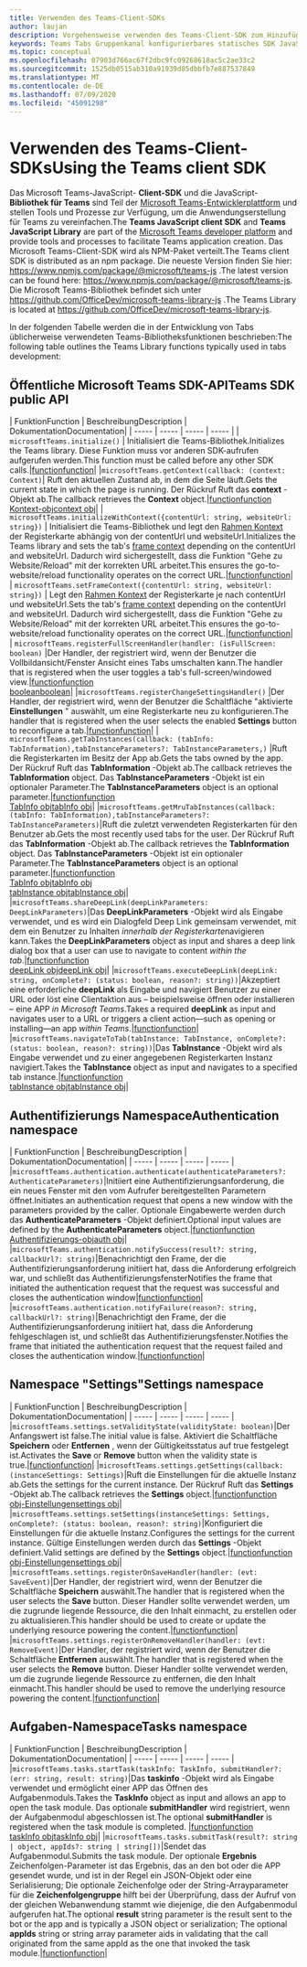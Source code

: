 ```yaml
---
title: Verwenden des Teams-Client-SDKs
author: laujan
description: Vorgehensweise verwenden des Teams-Client-SDK zum Hinzufügen von Teams-fähigen Funktionen zu Ihren benutzerdefinierten Registerkarten
keywords: Teams Tabs Gruppenkanal konfigurierbares statisches SDK JavaScript Personal
ms.topic: conceptual
ms.openlocfilehash: 07903d766ac67f2dbc9fc09268618ac5c2ae33c2
ms.sourcegitcommit: 1525db0515ab310a91939d85dbbfb7e887537849
ms.translationtype: MT
ms.contentlocale: de-DE
ms.lasthandoff: 07/09/2020
ms.locfileid: "45091298"
---
```

# <a name="using-the-teams-client-sdk"></a><span data-ttu-id="2de11-104">Verwenden des Teams-Client-SDKs</span><span class="sxs-lookup"><span data-stu-id="2de11-104">Using the Teams client SDK</span></span>

<span data-ttu-id="2de11-105">Das Microsoft Teams-JavaScript- **Client-SDK** und die JavaScript- **Bibliothek für Teams** sind Teil der [Microsoft Teams-Entwicklerplattform](/microsoftteams/platform/) und stellen Tools und Prozesse zur Verfügung, um die Anwendungserstellung für Teams zu vereinfachen.</span><span class="sxs-lookup"><span data-stu-id="2de11-105">The **Teams JavaScript client SDK**  and **Teams JavaScript Library** are part of the [Microsoft Teams developer platform](/microsoftteams/platform/) and provide tools and processes to facilitate Teams application creation.</span></span> <span data-ttu-id="2de11-106">Das Microsoft Teams-Client-SDK wird als NPM-Paket verteilt.</span><span class="sxs-lookup"><span data-stu-id="2de11-106">The Teams client SDK is distributed as an npm package.</span></span> <span data-ttu-id="2de11-107">Die neueste Version finden Sie hier: <https://www.npmjs.com/package/@microsoft/teams-js> .</span><span class="sxs-lookup"><span data-stu-id="2de11-107">The latest version can be found here: <https://www.npmjs.com/package/@microsoft/teams-js>.</span></span> <span data-ttu-id="2de11-108">Die Microsoft Teams-Bibliothek befindet sich unter <https://github.com/OfficeDev/microsoft-teams-library-js> .</span><span class="sxs-lookup"><span data-stu-id="2de11-108">The Teams Library is located at <https://github.com/OfficeDev/microsoft-teams-library-js>.</span></span>

<span data-ttu-id="2de11-109">In der folgenden Tabelle werden die in der Entwicklung von Tabs üblicherweise verwendeten Teams-Bibliotheksfunktionen beschrieben:</span><span class="sxs-lookup"><span data-stu-id="2de11-109">The following table outlines the Teams Library functions typically used in tabs development:</span></span>

## <a name="teams-sdk-public-api"></a><span data-ttu-id="2de11-110">Öffentliche Microsoft Teams SDK-API</span><span class="sxs-lookup"><span data-stu-id="2de11-110">Teams SDK public API</span></span> 

| <span data-ttu-id="2de11-111">Funktion</span><span class="sxs-lookup"><span data-stu-id="2de11-111">Function</span></span>  | <span data-ttu-id="2de11-112">Beschreibung</span><span class="sxs-lookup"><span data-stu-id="2de11-112">Description</span></span>          | <span data-ttu-id="2de11-113">Dokumentation</span><span class="sxs-lookup"><span data-stu-id="2de11-113">Documentation</span></span>|
| -----     | -----     | -----    | -----        |
| `microsoftTeams.initialize()` | <span data-ttu-id="2de11-114">Initialisiert die Teams-Bibliothek.</span><span class="sxs-lookup"><span data-stu-id="2de11-114">Initializes the Teams library.</span></span> <span data-ttu-id="2de11-115">Diese Funktion muss vor anderen SDK-aufrufen aufgerufen werden.</span><span class="sxs-lookup"><span data-stu-id="2de11-115">This function must be called before any other SDK calls.</span></span>|[<span data-ttu-id="2de11-116">function</span><span class="sxs-lookup"><span data-stu-id="2de11-116">function</span></span>](/javascript/api/@microsoft/teams-js/microsoftteams?view=msteams-client-js-latest#initialize-any-)|
|`microsoftTeams.getContext(callback: (context: Context)`| <span data-ttu-id="2de11-117">Ruft den aktuellen Zustand ab, in dem die Seite läuft.</span><span class="sxs-lookup"><span data-stu-id="2de11-117">Gets the current state in which the page is running.</span></span> <span data-ttu-id="2de11-118">Der Rückruf Ruft das **context** -Objekt ab.</span><span class="sxs-lookup"><span data-stu-id="2de11-118">The callback retrieves the **Context** object.</span></span>|[<span data-ttu-id="2de11-119">function</span><span class="sxs-lookup"><span data-stu-id="2de11-119">function</span></span>](/javascript/api/@microsoft/teams-js/microsoftteams?view=msteams-client-js-latest#getcontext--context--context-----void-)<br/>[<span data-ttu-id="2de11-120">Kontext-obj</span><span class="sxs-lookup"><span data-stu-id="2de11-120">context obj</span></span>](/javascript/api/@microsoft/teams-js/microsoftteams.context?view=msteams-client-js-latest)|
| `microsoftTeams.initializeWithContext({contentUrl: string, websiteUrl: string})` | <span data-ttu-id="2de11-121">Initialisiert die Teams-Bibliothek und legt den [Rahmen Kontext](/javascript/api/@microsoft/teams-js/microsoftteams.framecontext?view=msteams-client-js-latest) der Registerkarte abhängig von der contentUrl und websiteUrl.</span><span class="sxs-lookup"><span data-stu-id="2de11-121">Initializes the Teams library and sets the tab's [frame context](/javascript/api/@microsoft/teams-js/microsoftteams.framecontext?view=msteams-client-js-latest) depending on the contentUrl and websiteUrl.</span></span> <span data-ttu-id="2de11-122">Dadurch wird sichergestellt, dass die Funktion "Gehe zu Website/Reload" mit der korrekten URL arbeitet.</span><span class="sxs-lookup"><span data-stu-id="2de11-122">This ensures the go-to-website/reload functionality operates on the correct URL.</span></span>|[<span data-ttu-id="2de11-123">function</span><span class="sxs-lookup"><span data-stu-id="2de11-123">function</span></span>](/javascript/api/@microsoft/teams-js/microsoftteams?view=msteams-client-js-latest#initializewithframecontext-framecontext--------void--string---)|
| `microsoftTeams.setFrameContext({contentUrl: string, websiteUrl: string})` | <span data-ttu-id="2de11-124">Legt den [Rahmen Kontext](/javascript/api/@microsoft/teams-js/microsoftteams.framecontext?view=msteams-client-js-latest) der Registerkarte je nach contentUrl und websiteUrl.</span><span class="sxs-lookup"><span data-stu-id="2de11-124">Sets the tab's [frame context](/javascript/api/@microsoft/teams-js/microsoftteams.framecontext?view=msteams-client-js-latest) depending on the contentUrl and websiteUrl.</span></span> <span data-ttu-id="2de11-125">Dadurch wird sichergestellt, dass die Funktion "Gehe zu Website/Reload" mit der korrekten URL arbeitet.</span><span class="sxs-lookup"><span data-stu-id="2de11-125">This ensures the go-to-website/reload functionality operates on the correct URL.</span></span>|[<span data-ttu-id="2de11-126">function</span><span class="sxs-lookup"><span data-stu-id="2de11-126">function</span></span>](/javascript/api/@microsoft/teams-js/microsoftteams?view=msteams-client-js-latest#setframecontext-framecontext-)|
| `microsoftTeams.registerFullScreenHandler(handler: (isFullScreen: boolean)` |<span data-ttu-id="2de11-127">Der Handler, der registriert wird, wenn der Benutzer die Vollbildansicht/Fenster Ansicht eines Tabs umschalten kann.</span><span class="sxs-lookup"><span data-stu-id="2de11-127">The handler that is registered when the user toggles a tab's full-screen/windowed view.</span></span>|[<span data-ttu-id="2de11-128">function</span><span class="sxs-lookup"><span data-stu-id="2de11-128">function</span></span>](/javascript/api/@microsoft/teams-js/microsoftteams?view=msteams-client-js-latest#registerfullscreenhandler--isfullscreen--boolean-----void-)<br/>[<span data-ttu-id="2de11-129">boolean</span><span class="sxs-lookup"><span data-stu-id="2de11-129">boolean</span></span>](/javascript/api/@microsoft/teams-js/microsoftteams.context?view=msteams-client-js-latest#isfullscreen)|
|`microsoftTeams.registerChangeSettingsHandler()` |<span data-ttu-id="2de11-130">Der Handler, der registriert wird, wenn der Benutzer die Schaltfläche "aktivierte **Einstellungen** " auswählt, um eine Registerkarte neu zu konfigurieren.</span><span class="sxs-lookup"><span data-stu-id="2de11-130">The handler that is registered when the user selects the enabled **Settings** button to reconfigure a tab.</span></span>|[<span data-ttu-id="2de11-131">function</span><span class="sxs-lookup"><span data-stu-id="2de11-131">function</span></span>](/javascript/api/@microsoft/teams-js/microsoftteams?view=msteams-client-js-latest#registerchangesettingshandler-------void-)|
| `microsoftTeams.getTabInstances(callback: (tabInfo: TabInformation),tabInstanceParameters?: TabInstanceParameters,)` |<span data-ttu-id="2de11-132">Ruft die Registerkarten im Besitz der App ab.</span><span class="sxs-lookup"><span data-stu-id="2de11-132">Gets the tabs owned by the app.</span></span> <span data-ttu-id="2de11-133">Der Rückruf Ruft das **TabInformation** -Objekt ab.</span><span class="sxs-lookup"><span data-stu-id="2de11-133">The callback retrieves the **TabInformation** object.</span></span> <span data-ttu-id="2de11-134">Das **TabInstanceParameters** -Objekt ist ein optionaler Parameter.</span><span class="sxs-lookup"><span data-stu-id="2de11-134">The **TabInstanceParameters** object is an optional parameter.</span></span>|[<span data-ttu-id="2de11-135">function</span><span class="sxs-lookup"><span data-stu-id="2de11-135">function</span></span>](/javascript/api/@microsoft/teams-js/microsoftteams?view=msteams-client-js-latest#gettabinstances--tabinfo--tabinformation-----void--tabinstanceparameters-)<br/>[<span data-ttu-id="2de11-136">TabInfo obj</span><span class="sxs-lookup"><span data-stu-id="2de11-136">tabInfo obj</span></span>](/javascript/api/@microsoft/teams-js/microsoftteams.tabinformation?view=msteams-client-js-latest)|
|`microsoftTeams.getMruTabInstances(callback: (tabInfo: TabInformation),tabInstanceParameters?: TabInstanceParameters)`|<span data-ttu-id="2de11-137">Ruft die zuletzt verwendeten Registerkarten für den Benutzer ab.</span><span class="sxs-lookup"><span data-stu-id="2de11-137">Gets the most recently used tabs for the user.</span></span> <span data-ttu-id="2de11-138">Der Rückruf Ruft das **TabInformation** -Objekt ab.</span><span class="sxs-lookup"><span data-stu-id="2de11-138">The callback retrieves the **TabInformation** object.</span></span> <span data-ttu-id="2de11-139">Das **TabInstanceParameters** -Objekt ist ein optionaler Parameter.</span><span class="sxs-lookup"><span data-stu-id="2de11-139">The **TabInstanceParameters** object is an optional parameter.</span></span>|[<span data-ttu-id="2de11-140">function</span><span class="sxs-lookup"><span data-stu-id="2de11-140">function</span></span>](/javascript/api/@microsoft/teams-js/microsoftteams?view=msteams-client-js-latest#getmrutabinstances--tabinfo--tabinformation-----void--tabinstanceparameters-)<br/>[<span data-ttu-id="2de11-141">TabInfo obj</span><span class="sxs-lookup"><span data-stu-id="2de11-141">tabInfo obj</span></span>](/javascript/api/@microsoft/teams-js/microsoftteams.teaminformation?view=msteams-client-js-latest)<br/>[<span data-ttu-id="2de11-142">tabInstance obj</span><span class="sxs-lookup"><span data-stu-id="2de11-142">tabInstance obj</span></span>](/javascript/api/@microsoft/teams-js/microsoftteams.tabinstanceparameters?view=msteams-client-js-latest)|
|`microsoftTeams.shareDeepLink(deepLinkParameters: DeepLinkParameters)`|<span data-ttu-id="2de11-143">Das **DeepLinkParameters** -Objekt wird als Eingabe verwendet, und es wird ein Dialogfeld Deep Link gemeinsam verwendet, mit dem ein Benutzer zu Inhalten *innerhalb der Registerkarte*navigieren kann.</span><span class="sxs-lookup"><span data-stu-id="2de11-143">Takes the **DeepLinkParameters** object as input and shares a deep link dialog box that a user can use to navigate to content *within the tab*.</span></span>|[<span data-ttu-id="2de11-144">function</span><span class="sxs-lookup"><span data-stu-id="2de11-144">function</span></span>](/javascript/api/@microsoft/teams-js/microsoftteams?view=msteams-client-js-latest#sharedeeplink-deeplinkparameters-)<br/>[<span data-ttu-id="2de11-145">deepLink obj</span><span class="sxs-lookup"><span data-stu-id="2de11-145">deepLink obj</span></span>](/javascript/api/@microsoft/teams-js/microsoftteams.deeplinkparameters?view=msteams-client-js-latest)|
|`microsoftTeams.executeDeepLink(deepLink: string, onComplete?: (status: boolean, reason?: string))`|<span data-ttu-id="2de11-146">Akzeptiert eine erforderliche **deepLink** als Eingabe und navigiert Benutzer zu einer URL oder löst eine Clientaktion aus – beispielsweise öffnen oder installieren – eine APP *in Microsoft Teams*.</span><span class="sxs-lookup"><span data-stu-id="2de11-146">Takes a required **deepLink** as input and navigates user to a URL or triggers a client action—such as opening or installing—an app *within Teams*.</span></span>|[<span data-ttu-id="2de11-147">function</span><span class="sxs-lookup"><span data-stu-id="2de11-147">function</span></span>](/javascript/api/@microsoft/teams-js/microsoftteams?view=msteams-client-js-latest#executedeeplink-string---status--boolean--reason---string-----void-)|
|`microsoftTeams.navigateToTab(tabInstance: TabInstance, onComplete?: (status: boolean, reason?: string))`|<span data-ttu-id="2de11-148">Das **TabInstance** -Objekt wird als Eingabe verwendet und zu einer angegebenen Registerkarten Instanz navigiert.</span><span class="sxs-lookup"><span data-stu-id="2de11-148">Takes the **TabInstance** object as input and navigates to a specified tab instance.</span></span>|[<span data-ttu-id="2de11-149">function</span><span class="sxs-lookup"><span data-stu-id="2de11-149">function</span></span>](/javascript/api/@microsoft/teams-js/microsoftteams?view=msteams-client-js-latest#navigatetotab-tabinstance-)<br/>[<span data-ttu-id="2de11-150">tabInstance obj</span><span class="sxs-lookup"><span data-stu-id="2de11-150">tabInstance obj</span></span>](/javascript/api/@microsoft/teams-js/microsoftteams.tabinstance?view=msteams-client-js-latest)|

## <a name="authentication-namespace"></a><span data-ttu-id="2de11-151">Authentifizierungs Namespace</span><span class="sxs-lookup"><span data-stu-id="2de11-151">Authentication namespace</span></span>

| <span data-ttu-id="2de11-152">Funktion</span><span class="sxs-lookup"><span data-stu-id="2de11-152">Function</span></span>  | <span data-ttu-id="2de11-153">Beschreibung</span><span class="sxs-lookup"><span data-stu-id="2de11-153">Description</span></span>          | <span data-ttu-id="2de11-154">Dokumentation</span><span class="sxs-lookup"><span data-stu-id="2de11-154">Documentation</span></span>|
| -----     | -----     | -----    | -----        |
|`microsoftTeams.authentication.authenticate(authenticateParameters?: AuthenticateParameters)`|<span data-ttu-id="2de11-155">Initiiert eine Authentifizierungsanforderung, die ein neues Fenster mit den vom Aufrufer bereitgestellten Parametern öffnet.</span><span class="sxs-lookup"><span data-stu-id="2de11-155">Initiates an authentication request that opens a new window with the parameters provided by the caller.</span></span> <span data-ttu-id="2de11-156">Optionale Eingabewerte werden durch das **AuthenticateParameters** -Objekt definiert.</span><span class="sxs-lookup"><span data-stu-id="2de11-156">Optional input values are defined by the **AuthenticateParameters** object.</span></span>|[<span data-ttu-id="2de11-157">function</span><span class="sxs-lookup"><span data-stu-id="2de11-157">function</span></span>](/javascript/api/@microsoft/teams-js/microsoftteams.authentication?view=msteams-client-js-latest#authenticate-authenticateparameters-)<br/>[<span data-ttu-id="2de11-158">Authentifizierungs-obj</span><span class="sxs-lookup"><span data-stu-id="2de11-158">auth obj</span></span>](/javascript/api/@microsoft/teams-js/microsoftteams.authentication.authenticateparameters?view=msteams-client-js-latest)|
|`microsoftTeams.authentication.notifySuccess(result?: string, callbackUrl?: string)`|<span data-ttu-id="2de11-159">Benachrichtigt den Frame, der die Authentifizierungsanforderung initiiert hat, dass die Anforderung erfolgreich war, und schließt das Authentifizierungsfenster</span><span class="sxs-lookup"><span data-stu-id="2de11-159">Notifies the frame that initiated the authentication request that the request was successful and closes the authentication window</span></span>|[<span data-ttu-id="2de11-160">function</span><span class="sxs-lookup"><span data-stu-id="2de11-160">function</span></span>](/javascript/api/@microsoft/teams-js/microsoftteams.authentication?view=msteams-client-js-latest#notifysuccess-string--string-)|
|`microsoftTeams.authentication.notifyFailure(reason?: string, callbackUrl?: string)`|<span data-ttu-id="2de11-161">Benachrichtigt den Frame, der die Authentifizierungsanforderung initiiert hat, dass die Anforderung fehlgeschlagen ist, und schließt das Authentifizierungsfenster.</span><span class="sxs-lookup"><span data-stu-id="2de11-161">Notifies the frame that initiated the authentication request that the request failed and closes the authentication window.</span></span>|[<span data-ttu-id="2de11-162">function</span><span class="sxs-lookup"><span data-stu-id="2de11-162">function</span></span>](/javascript/api/@microsoft/teams-js/microsoftteams.authentication?view=msteams-client-js-latest#notifyfailure-string--string-)|

## <a name="settings-namespace"></a><span data-ttu-id="2de11-163">Namespace "Settings"</span><span class="sxs-lookup"><span data-stu-id="2de11-163">Settings namespace</span></span>

| <span data-ttu-id="2de11-164">Funktion</span><span class="sxs-lookup"><span data-stu-id="2de11-164">Function</span></span>  | <span data-ttu-id="2de11-165">Beschreibung</span><span class="sxs-lookup"><span data-stu-id="2de11-165">Description</span></span>          | <span data-ttu-id="2de11-166">Dokumentation</span><span class="sxs-lookup"><span data-stu-id="2de11-166">Documentation</span></span>|
| -----     | -----     | -----    | -----        |
|`microsoftTeams.settings.setValidityState(validityState: boolean)`|<span data-ttu-id="2de11-167">Der Anfangswert ist false.</span><span class="sxs-lookup"><span data-stu-id="2de11-167">The initial value is false.</span></span> <span data-ttu-id="2de11-168">Aktiviert die Schaltfläche **Speichern** oder **Entfernen** , wenn der Gültigkeitsstatus auf true festgelegt ist.</span><span class="sxs-lookup"><span data-stu-id="2de11-168">Activates the **Save** or **Remove** button when the validity state is true.</span></span>|[<span data-ttu-id="2de11-169">function</span><span class="sxs-lookup"><span data-stu-id="2de11-169">function</span></span>](/javascript/api/@microsoft/teams-js/microsoftteams.settings?view=msteams-client-js-latest#setvaliditystate-boolean-)|
|`microsoftTeams.settings.getSettings(callback: (instanceSettings: Settings)`|<span data-ttu-id="2de11-170">Ruft die Einstellungen für die aktuelle Instanz ab.</span><span class="sxs-lookup"><span data-stu-id="2de11-170">Gets the settings for the current instance.</span></span> <span data-ttu-id="2de11-171">Der Rückruf Ruft das **Settings** -Objekt ab.</span><span class="sxs-lookup"><span data-stu-id="2de11-171">The callback retrieves the **Settings** object.</span></span>|[<span data-ttu-id="2de11-172">function</span><span class="sxs-lookup"><span data-stu-id="2de11-172">function</span></span>](/javascript/api/@microsoft/teams-js/microsoftteams.settings?view=msteams-client-js-latest#getsettings--instancesettings--settings-----void-)<br/>[<span data-ttu-id="2de11-173">obj-Einstellungen</span><span class="sxs-lookup"><span data-stu-id="2de11-173">settings obj</span></span>](/javascript/api/@microsoft/teams-js/microsoftteams.settings.settings?view=msteams-client-js-latest)|
|`microsoftTeams.settings.setSettings(instanceSettings: Settings, onComplete?: (status: boolean, reason?: string)`|<span data-ttu-id="2de11-174">Konfiguriert die Einstellungen für die aktuelle Instanz.</span><span class="sxs-lookup"><span data-stu-id="2de11-174">Configures the settings for the current instance.</span></span> <span data-ttu-id="2de11-175">Gültige Einstellungen werden durch das **Settings** -Objekt definiert.</span><span class="sxs-lookup"><span data-stu-id="2de11-175">Valid settings are defined by the **Settings** object.</span></span>|[<span data-ttu-id="2de11-176">function</span><span class="sxs-lookup"><span data-stu-id="2de11-176">function</span></span>](/javascript/api/@microsoft/teams-js/microsoftteams.settings?view=msteams-client-js-latest#setsettings-settings-)<br/>[<span data-ttu-id="2de11-177">obj-Einstellungen</span><span class="sxs-lookup"><span data-stu-id="2de11-177">settings obj</span></span>](/javascript/api/@microsoft/teams-js/microsoftteams.settings.settings?view=msteams-client-js-latest)|
|`microsoftTeams.settings.registerOnSaveHandler(handler: (evt: SaveEvent)`|<span data-ttu-id="2de11-178">Der Handler, der registriert wird, wenn der Benutzer die Schaltfläche **Speichern** auswählt.</span><span class="sxs-lookup"><span data-stu-id="2de11-178">The handler that is registered when the user selects the **Save** button.</span></span> <span data-ttu-id="2de11-179">Dieser Handler sollte verwendet werden, um die zugrunde liegende Ressource, die den Inhalt einmacht, zu erstellen oder zu aktualisieren.</span><span class="sxs-lookup"><span data-stu-id="2de11-179">This handler should be used to create or update the underlying resource powering the content.</span></span>|[<span data-ttu-id="2de11-180">function</span><span class="sxs-lookup"><span data-stu-id="2de11-180">function</span></span>](/javascript/api/@microsoft/teams-js/microsoftteams.settings?view=msteams-client-js-latest#registeronsavehandler--evt--saveevent-----void-)|
|`microsoftTeams.settings.registerOnRemoveHandler(handler: (evt: RemoveEvent)`|<span data-ttu-id="2de11-181">Der Handler, der registriert wird, wenn der Benutzer die Schaltfläche **Entfernen** auswählt.</span><span class="sxs-lookup"><span data-stu-id="2de11-181">The handler that is registered when the user selects the **Remove** button.</span></span> <span data-ttu-id="2de11-182">Dieser Handler sollte verwendet werden, um die zugrunde liegende Ressource zu entfernen, die den Inhalt einmacht.</span><span class="sxs-lookup"><span data-stu-id="2de11-182">This handler should be used to remove the underlying resource powering the content.</span></span>|[<span data-ttu-id="2de11-183">function</span><span class="sxs-lookup"><span data-stu-id="2de11-183">function</span></span>](/javascript/api/@microsoft/teams-js/microsoftteams.settings?view=msteams-client-js-latest#registeronremovehandler--evt--removeevent-----void-)|

## <a name="tasks-namespace"></a><span data-ttu-id="2de11-184">Aufgaben-Namespace</span><span class="sxs-lookup"><span data-stu-id="2de11-184">Tasks namespace</span></span>

| <span data-ttu-id="2de11-185">Funktion</span><span class="sxs-lookup"><span data-stu-id="2de11-185">Function</span></span>  | <span data-ttu-id="2de11-186">Beschreibung</span><span class="sxs-lookup"><span data-stu-id="2de11-186">Description</span></span>          | <span data-ttu-id="2de11-187">Dokumentation</span><span class="sxs-lookup"><span data-stu-id="2de11-187">Documentation</span></span>|
| -----     | -----     | -----    | -----        |
|`microsoftTeams.tasks.startTask(taskInfo: TaskInfo, submitHandler?: (err: string, result: string)`|<span data-ttu-id="2de11-188">Das **taskinfo** -Objekt wird als Eingabe verwendet und ermöglicht einer APP das Öffnen des Aufgabenmoduls.</span><span class="sxs-lookup"><span data-stu-id="2de11-188">Takes the **TaskInfo** object as input and allows an app to open the task module.</span></span> <span data-ttu-id="2de11-189">Das optionale **submitHandler** wird registriert, wenn der Aufgabenmodul abgeschlossen ist.</span><span class="sxs-lookup"><span data-stu-id="2de11-189">The optional **submitHandler** is registered when the task module is completed.</span></span> |[<span data-ttu-id="2de11-190">function</span><span class="sxs-lookup"><span data-stu-id="2de11-190">function</span></span>](/javascript/api/@microsoft/teams-js/microsoftteams.tasks?view=msteams-client-js-latest#starttask-taskinfo---err--string--result--string-----void-)<br/>[<span data-ttu-id="2de11-191">taskInfo obj</span><span class="sxs-lookup"><span data-stu-id="2de11-191">taskInfo obj</span></span>](/javascript/api/@microsoft/teams-js/microsoftteams.taskinfo?view=msteams-client-js-latest)|
|`microsoftTeams.tasks.submitTask(result?: string | object, appIds?: string | string[])`|<span data-ttu-id="2de11-192">Sendet das Aufgabenmodul.</span><span class="sxs-lookup"><span data-stu-id="2de11-192">Submits the task module.</span></span> <span data-ttu-id="2de11-193">Der optionale **Ergebnis** Zeichenfolgen-Parameter ist das Ergebnis, das an den bot oder die APP gesendet wurde, und ist in der Regel ein JSON-Objekt oder eine Serialisierung; Die optionale Zeichenfolge oder der String-Arrayparameter für die **Zeichenfolgengruppe** hilft bei der Überprüfung, dass der Aufruf von der gleichen Webanwendung stammt wie diejenige, die den Aufgabenmodul aufgerufen hat.</span><span class="sxs-lookup"><span data-stu-id="2de11-193">The optional **result** string parameter is the result sent to the bot or the app and is typically a JSON object or serialization; The optional **appIds** string or string array parameter aids in validating that the call originated from the same appId as the one that invoked the task module.</span></span>|[<span data-ttu-id="2de11-194">function</span><span class="sxs-lookup"><span data-stu-id="2de11-194">function</span></span>](/javascript/api/@microsoft/teams-js/microsoftteams.tasks?view=msteams-client-js-latest#submittask-string---object--string---string---)|
